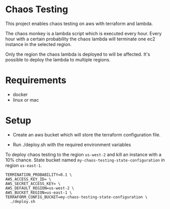 # Chaos Testing

This project enables chaos testing on aws with terraform and lambda.

The chaos monkey is a lambda script which is executed every hour.
Every hour with a certain probability the chaos lambda will terminate one ec2 instance in the selected region.

Only the region the chaos lambda is deployed to will be affected.
It's possible to deploy the lambda to multiple regions.

# Requirements

- docker
- linux or mac

# Setup

- Create an aws bucket which will store the terraform configuration file.

- Run ./deploy.sh with the required environment variables


To deploy chaos testing to the region `us-west-2` and kill an instance with a 10% chance.
State bucket named `my-chaos-testing-state-configuration` in region `us-east-1`.

```
TERMINATION_PROBABILITY=0.1 \
AWS_ACCESS_KEY_ID= \
AWS_SECRET_ACCESS_KEY= \
AWS_DEFAULT_REGION=us-west-2 \
AWS_BUCKET_REGION=us-east-1 \
TERRAFORM_CONFIG_BUCKET=my-chaos-testing-state-configuration \
  ./deploy.sh
```

